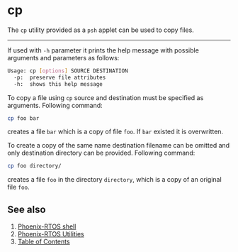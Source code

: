 # cp

The `cp` utility provided as a `psh` applet can be used to copy files.

---

If used with `-h` parameter it prints the help message with possible arguments and parameters as follows:

```bash
Usage: cp [options] SOURCE DESTINATION
  -p:  preserve file attributes
  -h:  shows this help message
```

To copy a file using `cp` source and destination must be specified as arguments. Following command:

```bash
cp foo bar
```

creates a file `bar` which is a copy of file `foo`. If `bar` existed it is overwritten.

To create a copy of the same name destination filename can be omitted and only destination directory can be provided. Following command:

```bash
cp foo directory/
```

creates a file `foo` in the directory `directory`, which is a copy of an original file `foo`.

## See also

1. [Phoenix-RTOS shell](psh.md)
2. [Phoenix-RTOS Utilities](README.md)
3. [Table of Contents](../README.md)
